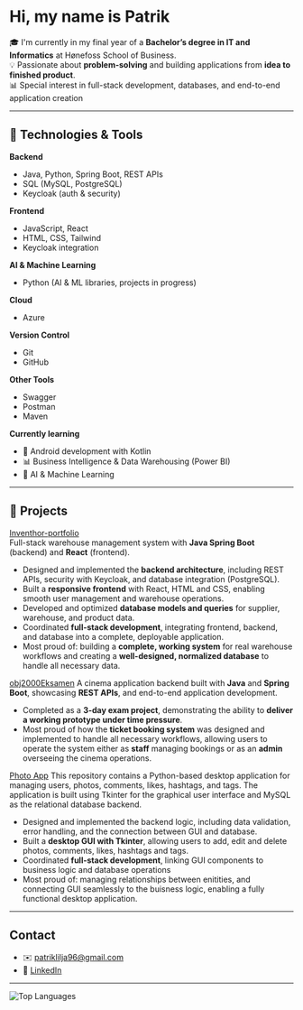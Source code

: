 # Hi, my name is Patrik 

🎓 I'm currently in my final year of a **Bachelor’s degree in IT and Informatics** at Hønefoss School of Business.  
💡 Passionate about **problem-solving** and building applications from **idea to finished product**.  
📊 Special interest in full-stack development, databases, and end-to-end application creation

---

## 🔧 Technologies & Tools

**Backend**  
- Java, Python, Spring Boot, REST APIs  
- SQL (MySQL, PostgreSQL)  
- Keycloak (auth & security)

**Frontend**  
- JavaScript, React  
- HTML, CSS, Tailwind  
- Keycloak integration

**AI & Machine Learning**
- Python (AI & ML libraries, projects in progress)

**Cloud**  
- Azure

**Version Control**
- Git
- GitHub

**Other Tools**
- Swagger
- Postman
- Maven

**Currently learning**  
- 📱 Android development with Kotlin  
- 📊 Business Intelligence & Data Warehousing (Power BI)  
- 🤖 AI & Machine Learning

---

## 📌 Projects

[Inventhor-portfolio](https://github.com/Liljapatrik/inventhor-portfolio)  
Full-stack warehouse management system with **Java Spring Boot** (backend) and **React** (frontend).

- Designed and implemented the **backend architecture**, including REST APIs, security with Keycloak, and database integration (PostgreSQL).  
- Built a **responsive frontend** with React, HTML and CSS, enabling smooth user management and warehouse operations.  
- Developed and optimized **database models and queries** for supplier, warehouse, and product data.
- Coordinated **full-stack development**, integrating frontend, backend, and database into a complete, deployable application.
- Most proud of: building a **complete, working system** for real warehouse workflows and creating a **well-designed, normalized database** to handle all necessary data.
 
[obj2000Eksamen](https://github.com/Liljapatrik/obj2100Eksamen.git)
A cinema application backend built with **Java** and **Spring Boot**, showcasing **REST APIs**, and end-to-end application development.
- Completed as a **3-day exam project**, demonstrating the ability to **deliver a working prototype under time pressure**.
- Most proud of how the **ticket booking system** was designed and implemented to handle all necessary workflows, allowing users to operate the system either as **staff** managing bookings or as an **admin** overseeing the cinema operations.

[Photo App](https://github.com/Liljapatrik/photo_app.git)
This repository contains a Python-based desktop application for managing users, photos, comments, likes, hashtags, and tags. The application is built using Tkinter for the graphical user interface and MySQL as the relational database backend.
- Designed and implemented the backend logic, including data validation, error handling, and the connection between GUI and database.
- Built a **desktop GUI with Tkinter**, allowing users to add, edit and delete photos, comments, likes, hashtags and tags.
- Coordinated **full-stack development**, linking GUI components to business logic and database operations
- Most proud of: managing relationships between enitities, and connecting GUI seamlessly to the buisness logic, enabling a fully functional desktop application. 


---

## Contact
- ✉️ patriklilja96@gmail.com
- 💼 [LinkedIn](https://www.linkedin.com/in/patrik-lilja/)

---

![Top Languages](https://github-readme-stats.vercel.app/api/top-langs/?username=Liljapatrik&layout=compact&theme=radical)


